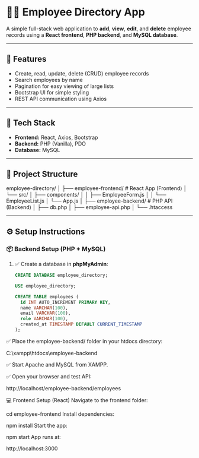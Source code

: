 # 🧑‍💼 Employee Directory App

A simple full-stack web application to **add**, **view**, **edit**, and **delete** employee records using a **React frontend**, **PHP backend**, and **MySQL database**.

---

## 🚀 Features

- Create, read, update, delete (CRUD) employee records
- Search employees by name
- Pagination for easy viewing of large lists
- Bootstrap UI for simple styling
- REST API communication using Axios

---

## 🧱 Tech Stack

- **Frontend:** React, Axios, Bootstrap
- **Backend:** PHP (Vanilla), PDO
- **Database:** MySQL

---

## 📁 Project Structure

employee-directory/ │ ├── employee-frontend/ # React App (Frontend) │ └── src/ │ ├── components/ │ │ ├── EmployeeForm.js │ │ └── EmployeeList.js │ └── App.js │ ├── employee-backend/ # PHP API (Backend) │ ├── db.php │ ├── employee-api.php │ └── .htaccess


---

## ⚙️ Setup Instructions

### 📦 Backend Setup (PHP + MySQL)

1. ✅ Create a database in **phpMyAdmin**:
   ```sql
   CREATE DATABASE employee_directory;

   USE employee_directory;

   CREATE TABLE employees (
     id INT AUTO_INCREMENT PRIMARY KEY,
     name VARCHAR(100),
     email VARCHAR(100),
     role VARCHAR(100),
     created_at TIMESTAMP DEFAULT CURRENT_TIMESTAMP
   );

✅ Place the employee-backend/ folder in your htdocs directory:

C:\xampp\htdocs\employee-backend

✅ Start Apache and MySQL from XAMPP.

✅ Open your browser and test API:

http://localhost/employee-backend/employees


💻 Frontend Setup (React)
Navigate to the frontend folder:

cd employee-frontend
Install dependencies:

npm install
Start the app:

npm start
App runs at:

http://localhost:3000
